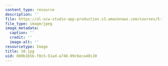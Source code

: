 ```yaml
---
content_type: resource
description: ''
file: https://ol-ocw-studio-app-production.s3.amazonaws.com/courses/5-112-principles-of-chemical-science-fall-2005/880b1b5bf8c551ada74609c6eca48c20_10.jpg
file_type: image/jpeg
image_metadata:
  caption: ''
  credit: ''
  image-alt: ''
resourcetype: Image
title: 10.jpg
uid: 880b1b5b-f8c5-51ad-a746-09c6eca48c20
---
```

